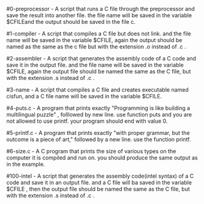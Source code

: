 #0-preprocessor - A script that runs a C file through the preprocessor and save the result into another file. the file name will be saved in the variable $CFILEand the output should be saved in the file c.

#1-compiler - A script that compiles a C file but does not link. and the file name will be saved  in the variable $CFILE, again the output should be named as   the same as the c file but with the extension .o instead of .c .

#2-assembler - A script that generates the assembly code of a C code and save it in the output file. and the file name will be saved in the variable $CFILE,     again the output file should be named the same as the C file, but with the extension .s instead of .c  .

#3-name - A script that compiles a C file and creates executable named cisfun, and a C file name will be saved in the variable $CFILE. 

#4-puts.c - A program that prints exactly "Programming is like building a multilingual puzzle" , folllowed by new line. use function puts and you are not allowed to use printf. your program should end with value 0.

#5-printf.c - A program that prints exactly "with proper grammar, but the outcome is a piece of art," followed by a new line. use the function printf.

#6-size.c - A C program that prints the size of various types on the computer it is compiled and run on. you should produce the same output as in the example.

#100-intel - A script that generates the assembly code(intel syntax) of a C code and save it in an output file. and a C file will ba saved in the variable        $CFILE , then the output file should be named the same as the C file, but with the extension .s instead of .c   .



